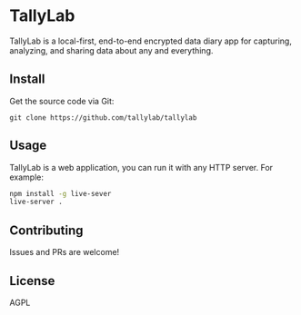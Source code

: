 # TallyLab

TallyLab is a local-first, end-to-end encrypted data diary app for capturing, analyzing, and sharing data
about any and everything.

## Install

Get the source code via Git:

`git clone https://github.com/tallylab/tallylab`

## Usage

TallyLab is a web application, you can run it with any HTTP server. For example:

```bash
npm install -g live-sever
live-server .
```

## Contributing

Issues and PRs are welcome!

## License

AGPL
